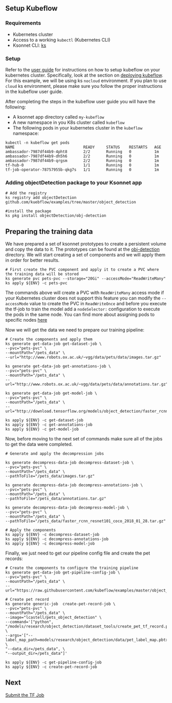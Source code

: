 ## Setup Kubeflow
### Requirements

 - Kubernetes cluster
 - Access to a working `kubectl` (Kubernetes CLI)
 - Ksonnet CLI: [ks](https://ksonnet.io/)

### Setup
Refer to the [user guide](https://www.kubeflow.org/docs/about/user_guide) for instructions on how to setup kubeflow on your kubernetes cluster. Specifically, look at the section on [deploying kubeflow](https://www.kubeflow.org/docs/about/user_guide#deploy-kubeflow).
For this example, we will be using ks `nocloud` environment. If you plan to use `cloud` ks environment, please make sure you follow the proper instructions in the kubeflow user guide.

After completing the steps in the kubeflow user guide you will have the following:
- A ksonnet app directory called `my-kubeflow` 
- A new namespace in you K8s cluster called `kubeflow`
- The following pods in your kubernetes cluster in the `kubeflow` namespace:
```
kubectl -n kubeflow get pods
NAME                              READY     STATUS    RESTARTS   AGE
ambassador-7987df44b9-4pht8       2/2       Running   0          1m
ambassador-7987df44b9-dh5h6       2/2       Running   0          1m
ambassador-7987df44b9-qrgsm       2/2       Running   0          1m
tf-hub-0                          1/1       Running   0          1m
tf-job-operator-78757955b-qkg7s   1/1       Running   0          1m
```
### Adding objectDetection package to your Ksonnet app

```
# Add the registry
ks registry add objectDetection github.com/kuebflow/examples/tree/master/object_detection

#install the package
ks pkg install objectDetection/obj-detection
```

## Preparing the training data
We have prepared a set of ksonnet prototypes to create a persistent volume and copy the data to it.
The prototypes can be found at the [obj-detection](./obj-detection) directory.
We will start creating a set of components and we will apply them in order for better results.

```
# First create the PVC component and apply it to create a PVC where the training data will be stored
ks generate pvc pets-pvc --storage="20Gi" --accessMode="ReadWriteMany"
ks apply ${ENV} -c pets-pvc
```
The commands above will create a PVC with `ReadWriteMany` access mode if your Kubernetes cluster
does not support this feature you can modify the `--accessMode` value to create the PVC in `ReadWriteOnce`
and before you execute the tf-job to train the model add a `nodeSelector:` configuration to execute the pods
in the same node. You can find more about assigning pods to specific nodes [here](https://kubernetes.io/docs/concepts/configuration/assign-pod-node/)

Now we will get the data we need to prepare our training pipeline:

```
# Create the components and apply them
ks generate get-data-job get-dataset-job \
--pvc="pets-pvc" \
--mountPath="/pets_data" \
--url="http://www.robots.ox.ac.uk/~vgg/data/pets/data/images.tar.gz"

ks generate get-data-job get-annotations-job \
--pvc="pets-pvc" \
--mountPath="/pets_data" \
--url="http://www.robots.ox.ac.uk/~vgg/data/pets/data/annotations.tar.gz"

ks generate get-data-job get-model-job \
--pvc="pets-pvc" \
--mountPath="/pets_data" \
--url="http://download.tensorflow.org/models/object_detection/faster_rcnn_resnet101_coco_2018_01_28.tar.gz"

ks apply ${ENV} -c get-dataset-job
ks apply ${ENV} -c get-annotations-job
ks apply ${ENV} -c get-model-job

```

Now, before moving to the next set of commands make sure all of the jobs to get the data were completed.

```
# Generate and apply the decompression jobs

ks generate decompress-data-job decompress-dataset-job \
--pvc="pets-pvc" \
--mountPath="/pets_data" \
--pathToFile="/pets_data/images.tar.gz"

ks generate decompress-data-job decompress-annotations-job \
--pvc="pets-pvc" \
--mountPath="/pets_data" \
--pathToFile="/pets_data/annotations.tar.gz"

ks generate decompress-data-job decompress-model-job \
--pvc="pets-pvc" \
--mountPath="/pets_data" \
--pathToFile="/pets_data/faster_rcnn_resnet101_coco_2018_01_28.tar.gz"

# Apply the components
ks apply ${ENV} -c decompress-dataset-job
ks apply ${ENV} -c decompress-annotations-job
ks apply ${ENV} -c decompress-model-job
```

Finally, we just need to get our pipeline config file and create the pet records:

```
# Create the components to configure the training pipeline
ks generate get-data-job get-pipeline-config-job \
--pvc="pets-pvc" \
--mountPath="/pets_data" \
--url="https://raw.githubusercontent.com/kubeflow/examples/master/object_detection/conf/faster_rcnn_resnet101_pets.config"

# Create pet record
ks generate generic-job  create-pet-record-job \
--pvc="pets-pvc" \
--mountPath="/pets_data" \
--image="lcastell/pets_object_detection" \
--command='["python", "/models/research/object_detection/dataset_tools/create_pet_tf_record.py"]' \
--args='["--label_map_path=models/research/object_detection/data/pet_label_map.pbtxt", \
"--data_dir=/pets_data", \
"--output_dir=/pets_data"]'

ks apply ${ENV} -c get-pipeline-config-job
ks apply ${ENV} -c create-pet-record-job

```

## Next
[Submit the TF Job](submit_job.md)
